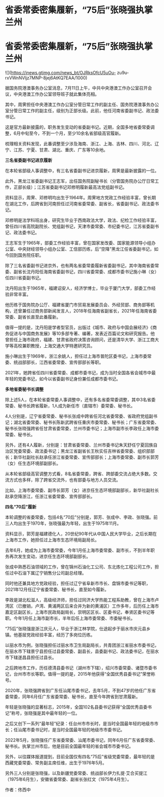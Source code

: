 # 省委常委密集履新，“75后”张晓强执掌兰州

# 省委常委密集履新，“75后”张晓强执掌兰州

![](https://inews.gtimg.com/news_bt/OJRksOfcU5uOu-
zu9u-rxVWnNVljz7MNP-8jej6AtKQ7EAA/1000)

据国务院港澳事务办公室消息，7月11日上午，中共中央港澳工作办公室召开会议，中央港澳工作办公室领导班子就此集体亮相。

其中，周霁担任中央港澳工作办公室分管日常工作的副主任、国务院港澳事务办公室分管日常工作的副主任，级别为正部长级。此前，他任河南省委副书记、政法委书记。

这是官方最新披露的，职务发生变动的省委副书记。近期，全国多地省委常委调整，6月中旬至今，不到一个月，至少10余名省部级高官履新。

梳理相关资料发现，此番调整至少涉及海南、浙江、上海、吉林、四川、河北、辽宁、江苏、宁夏、甘肃、湖北、重庆、广东等10余地。

**三名省委副书记进京履新**

在本轮省部级人事调整中，有三名省委副书记进京履新，周霁是最新披露的一位。

此外，黑龙江省委副书记王志军，出任国务院副秘书长（分管国务院办公厅日常工作，正部长级）；江苏省委副书记邓修明履新最高法党组副书记。

资料显示，周霁、邓修明均出生于1964年。周霁地方党政工作经验丰富，曾长期在湖北工作，后跨省到河南担任过河南省委常委、副省长，省委副书记、政法委书记。

邓修明是法学科班出身，研究生毕业于西南政法大学，政法、纪检工作经验丰富，曾任四川省高院副院长、党组副书记，天津市委常委、市纪委书记，江苏省委副书记、政法委书记。

王志军生于1965年，部委工作经验丰富，曾在国家发改委、国家能源领导小组办公室、中央财经领导小组办公室、工信部历练，后“空降”黑龙江任省委副书记，如今回到国务院任职。

除了三名省委副书记进京外，也有两名省委常委履新省委副书记，其中海南省委常委、副省长沈丹阳任海南省委副书记，四川省委常委、成都市委书记施小琳（女）任四川省委副书记。

沈丹阳出生于1965年，福建诏安人，经济学博士，毕业于厦门大学，部委工作经验非常丰富。

他历练于国务院办公厅、福建省厦门市贸易发展委员会、外经贸部、商务部等机构，还曾兼任过商务部新闻发言人，2018年任海南省副省长，2021年任海南省委常委、副省长直至此番履新。

值得一提的是，沈丹阳是学者型官员，出版过《城市、政府与中国会展经济》《商务促进与中国商务发展》等10多部专著、编著，发表近百篇论文和研究报告。他曾担任上海市政府，福建、甘肃省政府决策咨询顾问，还是清华大学、浙江工商大学等高校兼职教授，上海交通大学特邀研究员。

施小琳出生于1969年，浙江余姚人，担任过上海市普陀区委书记，上海市委常委、统战部部长，江西省委常委、宣传部部长等职。

2021年，她跨省任四川省委常委、成都市委书记，成为当时全国各省会城市中最年轻的党委书记，如今以省委副书记身份兼任成都市委书记。

**多地省委秘书长调整**

除上述5人，在本轮省委常委人事调整中，还有多名省委常委调整，其中3名省委常委、秘书长跨省履新，1人成为新任市（直辖市）委常委、秘书长。

4人分别是，辽宁省委常委、秘书长张成中跨省任河北省委常委、省政府党组副书记；湖北省委常委、秘书长陈新武跨省任重庆市委常委、秘书长；广东省委常委、秘书长张晓强跨省任甘肃省委常委，兰州市委书记；上海市副市长李政任上海市委常委、秘书长。

另外，还有4人履新，分别是：甘肃省委常委、兰州市委书记朱天舒任宁夏回族自治区党委常委、政法委书记；黑龙江省副省长王秋实任吉林省委常委、组织部部长；新华社副社长赵承任浙江省委常委、宣传部部长；上海市委常委、副市长郭芳（女）任生态环境部副部长。

从本轮省部级高官调整方式看，8名省委常委，跨省、跨部委交流占绝大多数。交流方式也多样，除了跨省交流外，也有部委与地方人员交流。

比如，上海市委常委、副市长郭芳（女）进京任生态环境部副部长，新华社副社长赵承空降浙江，任浙江省委常委、宣传部部长。

**四名“70后”履新**

本轮调整的省委常委，包括4名“70后”分别是，郭芳、张成中、李政、张晓强。前三人均出生于1970年，张晓强最为年轻，出生于1975年11月。

资料显示，郭芳是福建德化人，20世纪90年代从中国人民大学毕业，之后长期在上海市工作，她担任过上海市生态环境局副局长。

去年6月，她成为上海市委常委，今年1月任上海市委常委、副市长，不到半年职务再次发生变动，进京任生态环境部副部长。

张成中熟悉石油领域的工作，曾在锦州石油化工公司、东北炼化工程公司工作，担任过中石油下属辽宁销售分公司副总经理。

同时他还兼具地方党政经验，担任过辽宁省阜新市市长、盘锦市委书记等职，2021年12月任辽宁省委常委、秘书长，直至如今履新。

李政是湖北松滋人，高级经济师，担任过同济大学热能工程系助教，曾在上海市卢湾区（已撤销，卢湾、黄浦两区后来合并为新的黄浦区）工作多年，后历任上海市嘉定区副区长，上海市民政局副局长，崇明区区长、区委书记，奉贤区委书记等职。今年1月任上海市副市长，半年后任上海市委常委、市委秘书长。

“75后”张晓强是浙江庆元人，毕业于浙江林学院，仕途起步于丽水市庆元县乡镇。他基层党政经验丰富，经历了多岗位历练。

以丽水市为例，张晓强担任过丽水市卫生局副局长，共青团浙江省丽水市委书记，在丽水市下辖景宁县担任过县委常委、副县长，县委副书记、政法委书记，在丽水市下辖遂昌县担任过县长。

之后跨地市工作，历任德清县委书记（湖州市下辖），绍兴市委常委、诸暨市委书记，台州市市长等职。值得一提的是，2015年他获得“全国优秀县委书记”荣誉称号。

2020年，张晓强跨省到广东任汕尾市委书记，去年5月，不到47岁的他任广东省委常委，同年6月任广东省委常委、秘书长，直至今年跨省到甘肃履新。

年轻是张晓强的显著标志，2015年，全国102名县委书记获得“全国优秀县委书记”称号，张晓强是其中最年轻的一位。

之后又创下一系列“最年轻”纪录：任台州市市长时，是当时全国最年轻的地级市市长；任汕尾市委书记时，是当时全国最年轻的地级市市委书记。

2022年5月，张晓强任广东省委常委、汕尾市委书记，同年6月任广东省委常委、秘书长。执掌兰州市后，他是目前全国最年轻的省会城市市委书记。

另外，以往媒体报道提到，目前全国仅有四名“75后”省级党委常委，最年轻的是西藏党委常委、常务副主席任维，出生于1976年5月。

另外三人分别是张晓强，以及新疆党委常委、统战部长伊力扎提·艾合买提江（1975年6月生），安徽省委常委、副省长张红文（1975年4月生）。

作者：佟西中

